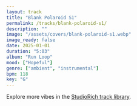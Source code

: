 ```yaml
---
layout: track
title: "Blank Polaroid S1"
permalink: /tracks/blank-polaroid-s1/
description: ""
image: "/assets/covers/blank-polaroid-s1.webp"
image_ready: false
date: 2025-01-01
duration: "5:03"
album: "Run Loop"
mood: ["Hopeful"]
genre: ["ambient", "instrumental"]
bpm: 118
key: "G"
---
```


Explore more vibes in the [StudioRich track library](/tracks/).
